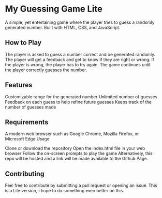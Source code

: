 
# My Guessing Game Lite	

A simple, yet entertaining game where the player tries to guess a randomly generated number. Built with HTML, CSS, and JavaScript.

## How to Play

The player is asked to guess a number correct and be generated randomly.
The player will get a feedback and get to know if they are right or wrong.
If the player is wrong, the player has to try again.
The game continues until the player correctly guesses the number.

## Features

Customizable range for the generated number
Unlimited number of guesses
Feedback on each guess to help refine future guesses
Keeps track of the number of guesses made

## Requirements

A modern web browser such as Google Chrome, Mozilla Firefox, or Microsoft Edge
Usage

Clone or download the repository
Open the index.html file in your web browser
Follow the on-screen prompts to play the game
Alternatively, this repo will be hosted and a link will be made available to the Github Page.

## Contributing

Feel free to contribute by submitting a pull request or opening an issue. This is a Lite version, i hope to do something even better on this.
